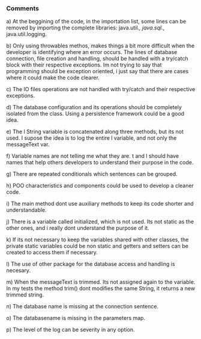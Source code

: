 <h3> Comments</h3>

a) At the beggining of the code, in the importation list,
   some lines can be removed by importing the complete libraries:
   java.util.*, java.sql.*, java.util.logging.

b)  Only using throwables methos, makes things a bit more difficult when the developer is identifying where an error occurs.
    The lines of database connection, file creation and handling, should be handled with a try/catch block with their respective exceptions. Im not trying to say that programming should be exception oriented, i just say that there are cases where it could make the code clearer.

c) The IO files operations are not handled with try/catch and their
   respective exceptions.

d) The database configuration and its operations should be completely isolated
   from the class. Using a persistence framework could be a good idea.

e) The l String variable is concatenated along three methods, but its not used. I supose the idea is to log the entire l variable, and not only the messageText var.

f) Variable names are not telling me what they are. t and l should have names that help others developers to understand their purpose in the code.

g) There are repeated conditionals which sentences can be grouped.

h) POO characteristics and components could be used to develop a cleaner code. 

i) The main method dont use auxiliary methods to keep its code shorter and understandable.

j) There is a variable called initialized, which is not used. Its not static as the other ones, and i really dont understand the purpose of it.

k) If its not necessary to keep the variables shared with other classes, the private static variables could be non static and getters and setters can be created to access them if necessary.

l) The use of other package for the database access and handling is necesary. 

m) When the messageText is trimmed. Its not assigned again to the variable. In my tests the method trim() dont modifies the same String, it returns a new trimmed string.

n) The database name is missing at the connection sentence.

o) The databasename is missing in the parameters map. 

p) The level of the log can be severity in any option. 
